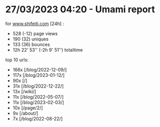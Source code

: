 # 27/03/2023 04:20 - Umami report
for www.shifeiti.com [24h] :

 - 528 (-12) page views
 - 190 (32) uniques
 - 133 (36) bounces
 - 12h 22' 53'' (-2h 9' 51'') totaltime


top 10 urls:
 - 166x [/blog/2022-12-09/]
 - 117x [/blog/2023-01-12/]
 - 90x [/]
 - 31x [/blog/2022-12-22/]
 - 13x [/wiki/]
 - 11x [/blog/2022-05-07/]
 - 11x [/blog/2023-02-03/]
 - 10x [/page/2/]
 - 9x [/about/]
 - 7x [/blog/2022-08-22/]


